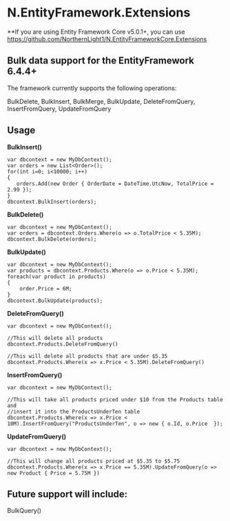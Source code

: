 # N.EntityFramework.Extensions

**If you are using Entity Framework Core v5.0.1+, you can use https://github.com/NorthernLight1/N.EntityFrameworkCore.Extensions

## Bulk data support for the EntityFramework 6.4.4+

The framework currently supports the following operations:

  BulkDelete, BulkInsert, BulkMerge, BulkUpdate, DeleteFromQuery, InsertFromQuery, UpdateFromQuery
  
 ## Usage
   
 **BulkInsert()**  
   ```
  var dbcontext = new MyDbContext();  
  var orders = new List<Order>();  
  for(int i=0; i<10000; i++)  
  {  
      orders.Add(new Order { OrderDate = DateTime.UtcNow, TotalPrice = 2.99 });  
  }  
  dbcontext.BulkInsert(orders);  
 ```
  **BulkDelete()**  
  ```
  var dbcontext = new MyDbContext();  
  var orders = dbcontext.Orders.Where(o => o.TotalPrice < 5.35M);  
  dbcontext.BulkDelete(orders);
  ```
  **BulkUpdate()**  
  ```
  var dbcontext = new MyDbContext();  
  var products = dbcontext.Products.Where(o => o.Price < 5.35M);
  foreach(var product in products)
  {
      order.Price = 6M;
  }
  dbcontext.BulkUpdate(products);
  ```
  **DeleteFromQuery()**  
   ``` 
  var dbcontext = new MyDbContext(); 
  
  //This will delete all products  
  dbcontext.Products.DeleteFromQuery() 
  
  //This will delete all products that are under $5.35  
  dbcontext.Products.Where(x => x.Price < 5.35M).DeleteFromQuery()  
```
  **InsertFromQuery()**  
   ``` 
  var dbcontext = new MyDbContext(); 
  
  //This will take all products priced under $10 from the Products table and 
  //insert it into the ProductsUnderTen table
  dbcontext.Products.Where(x => x.Price < 10M).InsertFromQuery("ProductsUnderTen", o => new { o.Id, o.Price  });
```
  **UpdateFromQuery()**  
   ``` 
  var dbcontext = new MyDbContext(); 
  
  //This will change all products priced at $5.35 to $5.75 
  dbcontext.Products.Where(x => x.Price == 5.35M).UpdateFromQuery(o => new Product { Price = 5.75M }) 
```
## Future support will include:

  BulkQuery()
  
